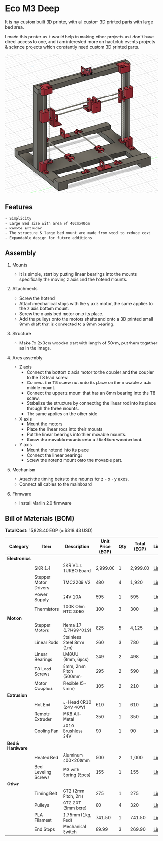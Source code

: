 # Eco M3 Deep
It is my custom built 3D printer, with all custom 3D printed parts with large bed area.

I made this printer as it would help in making other projects as i don't have direct access to one, and i am interested more on hackclub events projects & science projects which constantly need custom 3D printed parts.

![The Printer](./Images/ThePrinter.png)

## Features 
    - Simplicity
    - Large Bed size with area of 40cmx40cm
    - Remote Extruder
    - The structure & large bed mount are made from wood to reduce cost
    - Expandable design for future additions

## Assembly
1. Mounts 

    - It is simple, start by putting linear bearings into the mounts specifically the moving z axis and the hotend mounts. 
2. Attachments
    -  Screw the hotend
    - Attach mechanical stops with the y axis motor, the same applies to the z axis bottom mount.
    - Screw the x axis bed motor onto its place.
    - Add the pulleys onto the motors shafts and onto a 3D printed small 8mm shaft that is connected to a 8mm bearing.
3. Structure
    - Make 7x 2x3cm wooden part with length of 50cm, put them together as in the image.
4. Axes assembly
    - Z axis
        - Connect the bottom z axis motor to the coupler and the coupler to the T8 lead screw.
        - Connect the T8 screw nut onto its place on the movable z axis middle mount.
        - Connect the upper z mount that has an 8mm bearing into the T8 screw.
        - Stabalize the structure by connecting the linear rod into its place through the three mounts.
        - The same applies on the other side
    - X axis
        - Mount the motors
        - Place the linear rods into their mounts 
        - Put the linear bearings into thier movable mounts.
        - Screw the movable mounts onto a 45x45cm wooden bed.
    - Y axis
        - Mount the hotend into its place
        - Connect the linear bearings
        - Screw the hotend mount onto the movable part.
5. Mechanism
    - Attach the timing belts to the mounts for z - x - y axes.
    - Connect all cables to the mainboard
6. Firmware
    - Install Marlin 2.0 firmware

## Bill of Materials (BOM)

**Total Cost:** 15,828.40 EGP (≈ $318.43 USD)

| Category           | Item                     | Description                                      | Unit Price (EGP) | Qty | Total (EGP) | Link |
|--------------------|--------------------------|-------------------------------------------------|------------------|-----|-------------|------|
| **Electronics**    |                          |                                                  |                  |     |             |      |
|                    | SKR 1.4                  | SKR V1.4 TURBO Board                            | 2,999.00         | 1   | 2,999.00    | [Link](https://www.amazon.eg/-/en/gp/product/B09BMGXJ8S) |
|                    | Stepper Motor Drivers     | TMC2209 V2                                      | 480              | 4   | 1,920       | [Link](https://www.amazon.eg/-/en/gp/product/B0DJZL2XPQ) |
|                    | Power Supply             | 24V 10A                                         | 595              | 1   | 595         | [Link](https://www.amazon.eg/-/en/gp/product/B0DR633KMW) |
|                    | Thermistors              | 100K Ohm NTC 3950                               | 100              | 3   | 300         | [Link](https://www.amazon.eg/-/en/gp/product/B09MSPWTM5) |
| **Motion**         |                          |                                                  |                  |     |             |      |
|                    | Stepper Motors           | Nema 17 (17HS8401S)                             | 825              | 5   | 4,125       | [Link](https://www.amazon.eg/-/en/gp/product/B0969CFKLM) |
|                    | Linear Rods              | Stainless Steel 8mm (1m)                        | 260              | 3   | 780         | [Link](https://www.amazon.eg/-/en/gp/product/B09Z3QJF1P) |
|                    | Linear Bearings          | LM8UU (8mm, 6pcs)                               | 249              | 2   | 498         | [Link](https://www.amazon.eg/-/en/gp/product/B0968Y5C94) |
|                    | T8 Lead Screws           | 8mm, 2mm Pitch (500mm)                          | 295              | 2   | 590         | [Link](https://www.amazon.eg/-/en/gp/product/B0969HF39S) |
|                    | Motor Couplers           | Flexible (5-8mm)                                | 105              | 2   | 210         | [Link](https://www.amazon.eg/-/en/gp/product/B0968ZBB2J) |
| **Extrusion**      |                          |                                                  |                  |     |             |      |
|                    | Hot End                  | J-Head CR10 (24V 40W)                           | 610              | 1   | 610         | [Link](https://www.amazon.eg/-/en/gp/product/B082WQVCKT) |
|                    | Remote Extruder          | MK8 All-Metal                                   | 350              | 1   | 350         | [Link](https://www.amazon.eg/-/en/gp/product/B0968WV7D8) |
|                    | Cooling Fan              | 4010 Brushless 24V                              | 90               | 1   | 90          | [Link](https://www.amazon.eg/-/en/gp/product/B0DJ9R2ZJ3) |
| **Bed & Hardware** |                          |                                                  |                  |     |             |      |
|                    | Heated Bed               | Aluminum 400×200mm                              | 500              | 2   | 1,000       | [Link](https://www.amazon.eg/-/en/gp/product/B099D8ZBVM) |
|                    | Bed Leveling Screws      | M3 with Spring (5pcs)                           | 155              | 1   | 155         | [Link](https://www.amazon.eg/-/en/gp/product/B0968XHW56) |
| **Other**         |                          |                                                  |                  |     |             |      |
|                    | Timing Belt              | GT2 (2mm Pitch, 2m)                             | 275              | 1   | 275         | [Link](https://www.amazon.eg/-/en/gp/product/B099DC5JK5) |
|                    | Pulleys                  | GT2 20T (8mm bore)                              | 80               | 4   | 320         | [Link](https://www.amazon.eg/-/en/gp/product/B0968ZPMWM) |
|                    | PLA Filament             | 1.75mm (1kg, Red)                               | 741.50           | 1   | 741.50      | [Link](https://www.amazon.eg/-/en/gp/product/B0F5X34KG2) |
|                    | End Stops                | Mechanical Switch                               | 89.99            | 3   | 269.90      | [Link](https://www.amazon.eg/-/en/gp/product/B0968R6TJ8) |
